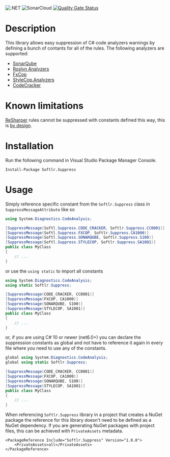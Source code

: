![.NET](https://github.com/Softlr/Suppress/actions/workflows/dotnet.yml/badge.svg)
![SonarCloud](https://github.com/Softlr/Suppress/actions/workflows/sonarcloud.yml/badge.svg)
[![Quality Gate Status](https://sonarcloud.io/api/project_badges/measure?project=softlr.suppress&metric=alert_status)](https://sonarcloud.io/summary/new_code?id=softlr.suppress)

# Description
This library allows easy suppression of C# code analyzers warnings by defining a bunch of contants for all of the rules. The following analyzers are supported:

* [SonarQube](https://www.sonarqube.org/)
* [Roslyn Analyzers](https://github.com/dotnet/roslyn-analyzers)
* [FxCop](https://msdn.microsoft.com/en-us/library/bb429476.aspx)
* [StyleCop.Analyzers](https://github.com/DotNetAnalyzers/StyleCopAnalyzers)
* [CodeCracker](https://github.com/code-cracker/code-cracker)

# Known limitations
[ReSharper](https://www.jetbrains.com/resharper/) rules cannot be suppressed with constants defined this way, this is [by design](https://stackoverflow.com/questions/44652818/why-cant-i-use-constants-in-suppressmessage-together-with-resharper).

# Installation
Run the following command in Visual Studio Package Manager Console.
```posh
Install-Package Softlr.Suppress
```

# Usage
Simply reference specific constant from the `Softlr.Suppress` class in `SuppressMessageAttribute` like so

```csharp
using System.Diagnostics.CodeAnalysis;

[SuppressMessage(Softl.Suppress.CODE_CRACKER, Softlr.Suppress.CC0001)]
[SuppressMessage(Softl.Suppress.FXCOP, Softlr.Suppress.CA1000)]
[SuppressMessage(Softl.Suppress.SONARQUBE, Softlr.Suppress.S100)]
[SuppressMessage(Softl.Suppress.STYLECOP, Softlr.Suppress.SA1001)]
public class MyClass
{
    // ...
}
```

or use the `using static` to import all constants

```csharp
using System.Diagnostics.CodeAnalysis;
using static Softlr.Suppress;

[SuppressMessage(CODE_CRACKER, CC0001)]
[SuppressMessage(FXCOP, CA1000)]
[SuppressMessage(SONARQUBE, S100)]
[SuppressMessage(STYLECOP, SA1001)]
public class MyClass
{
    // ...
}
```

or, if you are using C# 10 or newer (net6.0+) you can declare the suppression constants as global and not have to reference it again in every file where you need to use any of the constants.

```csharp
global using System.Diagnostics.CodeAnalysis;
global using static Softlr.Suppress;

[SuppressMessage(CODE_CRACKER, CC0001)]
[SuppressMessage(FXCOP, CA1000)]
[SuppressMessage(SONARQUBE, S100)]
[SuppressMessage(STYLECOP, SA1001)]
public class MyClass
{
    // ...
}
```

When referencing `Softlr.Suppress` library in a project that creates a NuGet package the reference for this library doesn't need to be defined as a NuGet dependency.
If you are generating NuGet packages with project files, this can be achieved with `PrivateAssets` metadata.

```
<PackageReference Include="Softlr.Suppress" Version="1.0.0">
    <PrivateAssets>all</PrivateAssets>
</PackageReference>
```